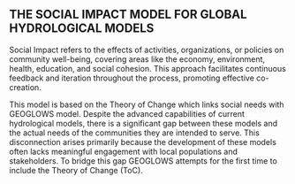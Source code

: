## THE SOCIAL IMPACT MODEL FOR GLOBAL HYDROLOGICAL MODELS

Social Impact refers to the effects of activities, organizations, or policies on community well-being, covering areas like the economy, environment, health, education, and social cohesion. This approach facilitates continuous feedback and iteration throughout the process, promoting effective co-creation.

This model is based on the Theory of Change which links social needs with GEOGLOWS model. Despite the advanced capabilities of current hydrological models, there is a significant gap between these models and the actual needs of the communities they are intended to serve. This disconnection arises primarily because the development of these models often lacks meaningful engagement with local populations and stakeholders. To bridge this gap GEOGLOWS attempts for the first time to include the Theory of Change (ToC).
